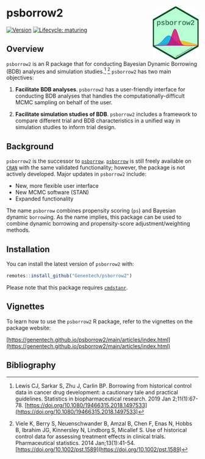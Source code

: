 # psborrow2 <img src="./man/figures/hex.png" align="right" width="120"/>

<!-- badges: start -->

[![Version](https://img.shields.io/static/v1.svg?label=github.com/genentech&message=v.0.0.2.0&color=DC0073)](https://github.com/Genentech/psborrow2)
[![Lifecycle:
maturing](https://img.shields.io/badge/lifecycle-experimental-orange.svg)](https://www.tidyverse.org/lifecycle/#experimental)

<!-- badges: end -->

## Overview

`psborrow2` is an R package that for conducting Bayesian Dynamic Borrowing (BDB)
analyses and simulation studies.[^1] [^2]
`psborrow2` has two main objectives:

1. **Facilitate BDB analyses**. `psborrow2` has a user-friendly interface for
   conducting BDB analyses that handles the computationally-difficult MCMC sampling
   on behalf of the user.

2. **Facilitate simulation studies of BDB**. `psborrow2` includes a
   framework to compare different trial and BDB characteristics in a unified way
   in simulation studies to inform trial design.

## Background

`psborrow2` is the successor to
[`psborrow`](https://github.com/Genentech/psborrow). [`psborrow`](https://github.com/Genentech/psborrow)
is still freely available on [`CRAN`](https://cran.r-project.org/package=psborrow) with the
same validated functionality; however, the package is not actively developed.
Major updates in `psborrow2` include:

- New, more flexible user interface
- New MCMC software (STAN)
- Expanded functionality

The name `psborrow` combines propensity scoring (`ps`) and Bayesian dynamic
`borrow`ing. As the name implies, this package can be used to combine dynamic
borrowing and propensity-score adjustment/weighting methods.

## Installation

You can install the latest version of `psborrow2` with:

```r
remotes::install_github("Genentech/psborrow2")
```

Please note that this package requires [`cmdstanr`](https://mc-stan.org/cmdstanr/).

## Vignettes

To learn how to use the `psborrow2` R package, refer to the vignettes on the 
package website:

[https://genentech.github.io/psborrow2/main/articles/index.html](https://genentech.github.io/psborrow2/main/articles/index.html)

## Bibliography

[^1]:
    Lewis CJ, Sarkar S, Zhu J, Carlin BP. Borrowing from historical control data
    in cancer drug development: a cautionary tale and practical guidelines.
    Statistics in biopharmaceutical research. 2019 Jan 2;11(1):67-78. [https://doi.org/10.1080/19466315.2018.1497533](https://doi.org/10.1080/19466315.2018.1497533)

[^2]:
    Viele K, Berry S, Neuenschwander B, Amzal B, Chen F, Enas N, Hobbs B,
    Ibrahim JG, Kinnersley N, Lindborg S, Micallef S. Use of historical control
    data for assessing treatment effects in clinical trials. Pharmaceutical
    statistics. 2014 Jan;13(1):41-54. [https://doi.org/10.1002/pst.1589](https://doi.org/10.1002/pst.1589)
